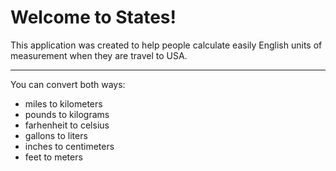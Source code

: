 # Welcome to States!

This application was created to help people calculate easily English units of measurement when they are travel to USA.
***
You can convert both ways:
- miles to kilometers
- pounds to kilograms
- farhenheit to celsius
- gallons to liters
- inches to centimeters
- feet to meters


